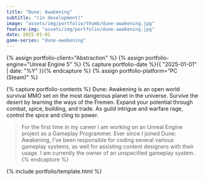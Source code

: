 ```yaml
---
title: "Dune: Awakening"
subtitle: "(in development)"
image: "assets/img/portfolio/thumb/dune-awakening.jpg"
feature-img: "assets/img/portfolio/dune-awakening.jpg"
date: 2025-01-01
game-series: "dune-awakening"
---
```


{% assign portfolio-client="Abstraction" %}
{% assign portfolio-engine="Unreal Engine 5" %}
{% capture portfolio-date %}{{ "2025-01-01" | date: "%Y" }}{% endcapture %}
{% assign portfolio-platform="PC (Steam)" %}

{% capture portfolio-contents %}
Dune: Awakening is an open world survival MMO set on the most dangerous planet in the universe.
Survive the desert by learning the ways of the Fremen. Expand your potential through combat, spice, building, and trade.
As guild intrigue and warfare rage, control the spice and cling to power.

> For the first time in my career I am working on an Unreal Engine project as a Gameplay Programmer.
> Ever since I joined Dune: Awakening, I've been responsible for coding several various gameplay systems,
> as well for assisting content designers with their usage. I am currently the owner of an unspecified gameplay system.
{% endcapture %}

{% include portfolio/template.html %}
